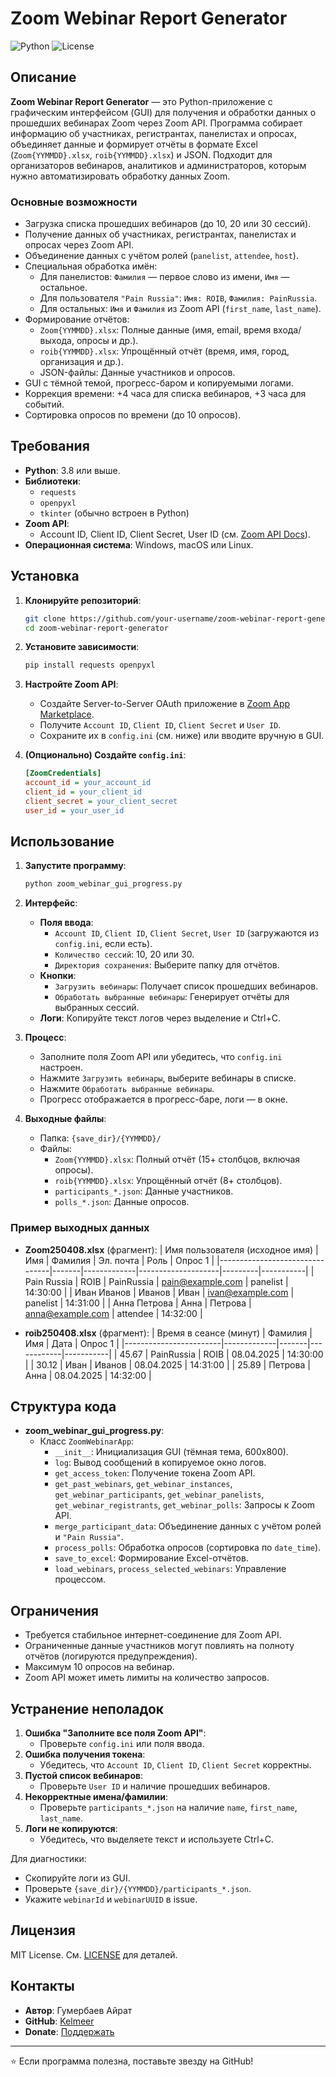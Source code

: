 # Zoom Webinar Report Generator

![Python](https://img.shields.io/badge/Python-3.8%2B-blue)
![License](https://img.shields.io/badge/License-MIT-green)

## Описание

**Zoom Webinar Report Generator** — это Python-приложение с графическим интерфейсом (GUI) для получения и обработки данных о прошедших вебинарах Zoom через Zoom API. Программа собирает информацию об участниках, регистрантах, панелистах и опросах, объединяет данные и формирует отчёты в формате Excel (`Zoom{YYMMDD}.xlsx`, `roib{YYMMDD}.xlsx`) и JSON. Подходит для организаторов вебинаров, аналитиков и администраторов, которым нужно автоматизировать обработку данных Zoom.

### Основные возможности
- Загрузка списка прошедших вебинаров (до 10, 20 или 30 сессий).
- Получение данных об участниках, регистрантах, панелистах и опросах через Zoom API.
- Объединение данных с учётом ролей (`panelist`, `attendee`, `host`).
- Специальная обработка имён:
  - Для панелистов: `Фамилия` — первое слово из имени, `Имя` — остальное.
  - Для пользователя `"Pain Russia"`: `Имя: ROIB`, `Фамилия: PainRussia`.
  - Для остальных: `Имя` и `Фамилия` из Zoom API (`first_name`, `last_name`).
- Формирование отчётов:
  - `Zoom{YYMMDD}.xlsx`: Полные данные (имя, email, время входа/выхода, опросы и др.).
  - `roib{YYMMDD}.xlsx`: Упрощённый отчёт (время, имя, город, организация и др.).
  - JSON-файлы: Данные участников и опросов.
- GUI с тёмной темой, прогресс-баром и копируемыми логами.
- Коррекция времени: +4 часа для списка вебинаров, +3 часа для событий.
- Сортировка опросов по времени (до 10 опросов).

## Требования

- **Python**: 3.8 или выше.
- **Библиотеки**:
  - `requests`
  - `openpyxl`
  - `tkinter` (обычно встроен в Python)
- **Zoom API**:
  - Account ID, Client ID, Client Secret, User ID (см. [Zoom API Docs](https://developers.zoom.us/docs/api/)).
- **Операционная система**: Windows, macOS или Linux.

## Установка

1. **Клонируйте репозиторий**:
   ```bash
   git clone https://github.com/your-username/zoom-webinar-report-generator.git
   cd zoom-webinar-report-generator
   ```

2. **Установите зависимости**:
   ```bash
   pip install requests openpyxl
   ```

3. **Настройте Zoom API**:
   - Создайте Server-to-Server OAuth приложение в [Zoom App Marketplace](https://marketplace.zoom.us/).
   - Получите `Account ID`, `Client ID`, `Client Secret` и `User ID`.
   - Сохраните их в `config.ini` (см. ниже) или вводите вручную в GUI.

4. **(Опционально) Создайте `config.ini`**:
   ```ini
   [ZoomCredentials]
   account_id = your_account_id
   client_id = your_client_id
   client_secret = your_client_secret
   user_id = your_user_id
   ```

## Использование

1. **Запустите программу**:
   ```bash
   python zoom_webinar_gui_progress.py
   ```

2. **Интерфейс**:
   - **Поля ввода**:
     - `Account ID`, `Client ID`, `Client Secret`, `User ID` (загружаются из `config.ini`, если есть).
     - `Количество сессий`: 10, 20 или 30.
     - `Директория сохранения`: Выберите папку для отчётов.
   - **Кнопки**:
     - `Загрузить вебинары`: Получает список прошедших вебинаров.
     - `Обработать выбранные вебинары`: Генерирует отчёты для выбранных сессий.
   - **Логи**: Копируйте текст логов через выделение и Ctrl+C.

3. **Процесс**:
   - Заполните поля Zoom API или убедитесь, что `config.ini` настроен.
   - Нажмите `Загрузить вебинары`, выберите вебинары в списке.
   - Нажмите `Обработать выбранные вебинары`.
   - Прогресс отображается в прогресс-баре, логи — в окне.

4. **Выходные файлы**:
   - Папка: `{save_dir}/{YYMMDD}/`
   - Файлы:
     - `Zoom{YYMMDD}.xlsx`: Полный отчёт (15+ столбцов, включая опросы).
     - `roib{YYMMDD}.xlsx`: Упрощённый отчёт (8+ столбцов).
     - `participants_*.json`: Данные участников.
     - `polls_*.json`: Данные опросов.

### Пример выходных данных

- **Zoom250408.xlsx** (фрагмент):
  | Имя пользователя (исходное имя) | Имя   | Фамилия     | Эл. почта          | Роль    | Опрос 1   |
  |--------------------------------|-------|-------------|--------------------|---------|-----------|
  | Pain Russia                    | ROIB  | PainRussia  | pain@example.com   | panelist | 14:30:00  |
  | Иван Иванов                    | Иванов | Иван        | ivan@example.com   | panelist | 14:31:00  |
  | Анна Петрова                   | Анна  | Петрова     | anna@example.com   | attendee | 14:32:00  |

- **roib250408.xlsx** (фрагмент):
  | Время в сеансе (минут) | Фамилия     | Имя   | Дата       | Опрос 1   |
  |------------------------|-------------|-------|------------|-----------|
  | 45.67                  | PainRussia  | ROIB  | 08.04.2025 | 14:30:00  |
  | 30.12                  | Иван        | Иванов | 08.04.2025 | 14:31:00  |
  | 25.89                  | Петрова     | Анна  | 08.04.2025 | 14:32:00  |

## Структура кода

- **zoom_webinar_gui_progress.py**:
  - Класс `ZoomWebinarApp`:
    - `__init__`: Инициализация GUI (тёмная тема, 600x800).
    - `log`: Вывод сообщений в копируемое окно логов.
    - `get_access_token`: Получение токена Zoom API.
    - `get_past_webinars`, `get_webinar_instances`, `get_webinar_participants`, `get_webinar_panelists`, `get_webinar_registrants`, `get_webinar_polls`: Запросы к Zoom API.
    - `merge_participant_data`: Объединение данных с учётом ролей и `"Pain Russia"`.
    - `process_polls`: Обработка опросов (сортировка по `date_time`).
    - `save_to_excel`: Формирование Excel-отчётов.
    - `load_webinars`, `process_selected_webinars`: Управление процессом.

## Ограничения

- Требуется стабильное интернет-соединение для Zoom API.
- Ограниченные данные участников могут повлиять на полноту отчётов (логируются предупреждения).
- Максимум 10 опросов на вебинар.
- Zoom API может иметь лимиты на количество запросов.

## Устранение неполадок

1. **Ошибка "Заполните все поля Zoom API"**:
   - Проверьте `config.ini` или поля ввода.
2. **Ошибка получения токена**:
   - Убедитесь, что `Account ID`, `Client ID`, `Client Secret` корректны.
3. **Пустой список вебинаров**:
   - Проверьте `User ID` и наличие прошедших вебинаров.
4. **Некорректные имена/фамилии**:
   - Проверьте `participants_*.json` на наличие `name`, `first_name`, `last_name`.
5. **Логи не копируются**:
   - Убедитесь, что выделяете текст и используете Ctrl+C.

Для диагностики:
- Скопируйте логи из GUI.
- Проверьте `{save_dir}/{YYMMDD}/participants_*.json`.
- Укажите `webinarId` и `webinarUUID` в issue.

## Лицензия

MIT License. См. [LICENSE](LICENSE) для деталей.

## Контакты

- **Автор**: Гумербаев Айрат
- **GitHub**: [Kelmeer](https://github.com/Kelmeer)
- **Donate**: [Поддержать](https://www.donationalerts.com/r/dr_klmn)

---

⭐ Если программа полезна, поставьте звезду на GitHub!
